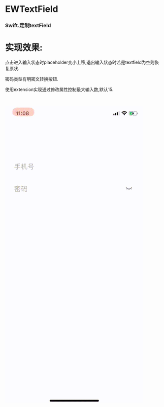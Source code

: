 # EWTextField
<h3>Swift.定制textField</h3>

# 实现效果:

点击进入输入状态时placeholder变小上移,退出输入状态时若是textfield为空则恢复原状.

密码类型有明密文转换按钮.

使用extension实现通过修改属性控制最大输入数,默认15.

<br>

![效果图预览](https://github.com/WangLiquan/EWTextField/raw/master/images/demonstration.gif)

